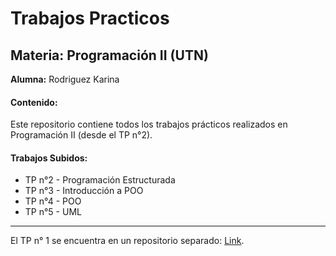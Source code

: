 # Trabajos Practicos
## Materia: Programación II (UTN)

**Alumna:** Rodriguez Karina

#### Contenido:
Este repositorio contiene todos los trabajos prácticos realizados en Programación II (desde el TP n°2).

#### Trabajos Subidos:
* TP n°2 - Programación Estructurada
* TP n°3 - Introducción a POO
* TP n°4 - POO
* TP n°5 - UML

---

El TP n° 1 se encuentra en un repositorio separado: [Link](https://github.com/k4ry32/UTN-TUPaD-P2-TP1.git).
